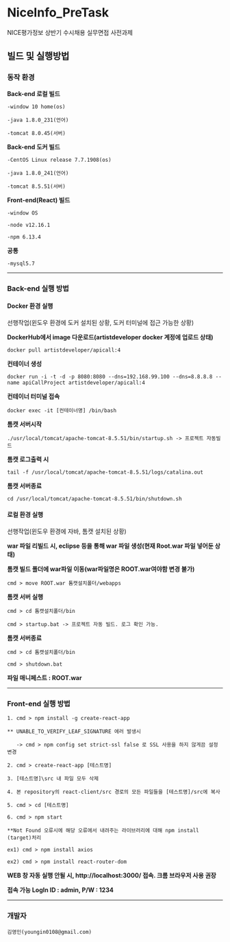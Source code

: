 # NiceInfo_PreTask
NICE평가정보 상반기 수시채용 실무면접 사전과제

## 빌드 및 실행방법

### 동작 환경
	
**Back-end 로컬 빌드**
	
	-window 10 home(os)
	
	-java 1.8.0_231(언어)
	
	-tomcat 8.0.45(서버)
	
**Back-end 도커 빌드**
	
	-CentOS Linux release 7.7.1908(os)
	
	-java 1.8.0_241(언어)
	
	-tomcat 8.5.51(서버)
	
**Front-end(React) 빌드**

	-window OS

	-node v12.16.1

	-npm 6.13.4
	
**공통**
	
	-mysql5.7  

- - -

### Back-end 실행 방법


#### Docker 환경 실행
	
선행작업(윈도우 환경에 도커 설치된 상황, 도커 터미널에 접근 가능한 상황)

**DockerHub에서 image 다운로드(artistdeveloper docker 계정에 업로드 상태)**
	
	docker pull artistdeveloper/apicall:4

**컨테이너 생성**

	docker run -i -t -d -p 8080:8080 --dns=192.168.99.100 --dns=8.8.8.8 --name apiCallProject artistdeveloper/apicall:4

**컨테이너 터미널 접속**
	
	docker exec -it [컨테이너명] /bin/bash 

**톰캣 서버시작**
	
	./usr/local/tomcat/apache-tomcat-8.5.51/bin/startup.sh -> 프로젝트 자동빌드

**톰캣 로그출력 시**
	
	tail -f /usr/local/tomcat/apache-tomcat-8.5.51/logs/catalina.out

**톰캣 서버종료**
	
	cd /usr/local/tomcat/apache-tomcat-8.5.51/bin/shutdown.sh



#### 로컬 환경 실행
	
선행작업(윈도우 환경에 자바, 톰캣 설치된 상황)

**war 파일 리빌드 시, eclipse 등을 통해 war 파일 생성(현재 Root.war 파일 넣어둔 상태)**

**톰캣 빌드 폴더에 war파일 이동(war파일명은 ROOT.war여야함 변경 불가)**
	
	cmd > move ROOT.war 톰캣설치폴더/webapps

**톰캣 서버 실행**
	
	cmd > cd 톰캣설치폴더/bin
	
	cmd > startup.bat -> 프로젝트 자동 빌드. 로그 확인 가능.

**톰캣 서버종료**
	
	cmd > cd 톰캣설치폴더/bin
	
	cmd > shutdown.bat

**파일 매니페스트 : ROOT.war**
	
- - -

### Front-end 실행 방법

	1. cmd > npm install -g create-react-app
	
	** UNABLE_TO_VERIFY_LEAF_SIGNATURE 에러 발생시 
	
	   -> cmd > npm config set strict-ssl false 로 SSL 사용을 하지 않게끔 설정 변경
	
	2. cmd > create-react-app [테스트명]

	3. [테스트명]\src 내 파일 모두 삭제

	4. 본 repository의 react-client/src 경로의 모든 파일들을 [테스트명]/src에 복사
	
	5. cmd > cd [테스트명] 
	
	6. cmd > npm start
	
	**Not Found 오류시에 해당 오류에서 내려주는 라이브러리에 대해 npm install (target)처리
	
	ex1) cmd > npm install axios
	
	ex2) cmd > npm install react-router-dom
	
**WEB 창 자동 실행 안될 시, http://localhost:3000/ 접속. 크롬 브라우저 사용 권장**

**접속 가능 LogIn ID : admin, P/W : 1234**
 
- - -

### 개발자

	김영인(youngin0108@gmail.com)


